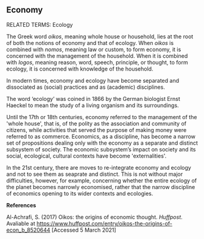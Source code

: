 ## Economy

RELATED TERMS: Ecology

The Greek word _oikos_, meaning whole house or household, lies at the root of both the notions of economy and that of ecology. When _oikos_ is combined with _nomos_, meaning law or custom, to form economy, it is concerned with the management of the household. When it is combined with _logos_, meaning reason, word, speech, principle, or thought, to form ecology, it is concerned with knowledge of the household. 

In modern times, economy and ecology have become separated and dissociated as (social) practices and as (academic) disciplines.

The word ‘ecology’ was coined in 1866 by the German biologist Ernst Haeckel to mean the study of a living organism and its surroundings.

Until the 17th or 18th centuries, economy referred to the management of the 'whole house', that is, of the polity as the association and community of citizens, while activities that served the purpose of making money were referred to as commerce. Economics, as a discipline, has become a narrow set of propositions dealing only with the economy as a separate and distinct subsystem of society. The economic subsystem’s impact on society and its social, ecological, cultural contexts have become 'externalities'.

In the 21st century, there are moves to re-integrate economy and ecology and not to see them as seaprate and distinct. This is not without major difficulties, however, for example, concerning whether the entire ecology of the planet becomes narrowly economised, rather that the narrow discipline of economics opening to its wider contexts and ecologies.

**References**

Al-Achrafi, S. (2017) Oikos: the origins of economic thought. _Huffpost_. Avaliable at https://www.huffpost.com/entry/oikos-the-origins-of-econ_b_8520644 [Accessed 5 March 2021]
